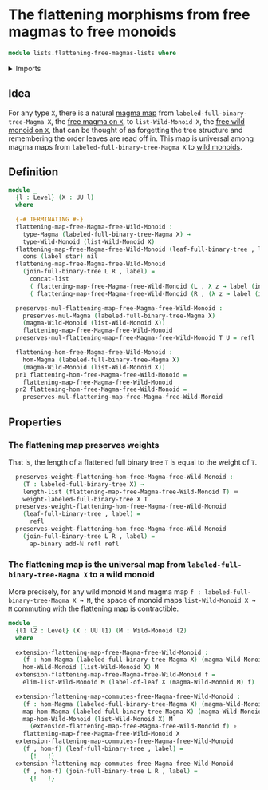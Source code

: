 # The flattening morphisms from free magmas to free monoids

```agda
module lists.flattening-free-magmas-lists where
```

<details><summary>Imports</summary>

```agda
open import elementary-number-theory.addition-natural-numbers
open import elementary-number-theory.natural-numbers

open import foundation.action-on-identifications-binary-functions
open import foundation.coproduct-types
open import foundation.dependent-pair-types
open import foundation.identity-types
open import foundation.unit-type
open import foundation.universe-levels

open import foundation-core.function-types
open import foundation-core.homotopies

open import lists.concatenation-lists
open import lists.lists
open import lists.universal-property-lists-wild-monoids

open import structured-types.magmas
open import structured-types.morphisms-h-spaces
open import structured-types.morphisms-magmas
open import structured-types.morphisms-wild-monoids
open import structured-types.pointed-maps
open import structured-types.wild-monoids

open import trees.combinator-full-binary-trees
open import trees.free-magmas-on-types
open import trees.full-binary-trees
open import trees.labeled-full-binary-trees
```

</details>

## Idea

For any type `X`, there is a natural
[magma map](structured-types.morphisms-magmas.md) from
`labeled-full-binary-tree-Magma X`, the
[free magma on `X`](trees.free-magmas-on-types.md), to `list-Wild-Monoid X`, the
[free wild monoid on `X`](lists.universal-property-lists-wild-monoids.md), that
can be thought of as forgetting the tree structure and remembering the order
leaves are read off in. This map is universal among magma maps from
`labeled-full-binary-tree-Magma X` to
[wild monoids](structured-types.wild-monoids.md).

## Definition

```agda
module _
  {l : Level} (X : UU l)
  where

  {-# TERMINATING #-}
  flattening-map-free-Magma-free-Wild-Monoid :
    type-Magma (labeled-full-binary-tree-Magma X) →
    type-Wild-Monoid (list-Wild-Monoid X)
  flattening-map-free-Magma-free-Wild-Monoid (leaf-full-binary-tree , label) =
    cons (label star) nil
  flattening-map-free-Magma-free-Wild-Monoid
    (join-full-binary-tree L R , label) =
      concat-list
      ( flattening-map-free-Magma-free-Wild-Monoid (L , λ z → label (inl z)))
      ( flattening-map-free-Magma-free-Wild-Monoid (R , (λ z → label (inr z))))

  preserves-mul-flattening-map-free-Magma-free-Wild-Monoid :
    preserves-mul-Magma (labeled-full-binary-tree-Magma X)
    (magma-Wild-Monoid (list-Wild-Monoid X))
    flattening-map-free-Magma-free-Wild-Monoid
  preserves-mul-flattening-map-free-Magma-free-Wild-Monoid T U = refl

  flattening-hom-free-Magma-free-Wild-Monoid :
    hom-Magma (labeled-full-binary-tree-Magma X)
    (magma-Wild-Monoid (list-Wild-Monoid X))
  pr1 flattening-hom-free-Magma-free-Wild-Monoid =
    flattening-map-free-Magma-free-Wild-Monoid
  pr2 flattening-hom-free-Magma-free-Wild-Monoid =
    preserves-mul-flattening-map-free-Magma-free-Wild-Monoid
```

## Properties

### The flattening map preserves weights

That is, the length of a flattened full binary tree `T` is equal to the weight
of `T`.

```agda
  preserves-weight-flattening-hom-free-Magma-free-Wild-Monoid :
    (T : labeled-full-binary-tree X) →
    length-list (flattening-map-free-Magma-free-Wild-Monoid T) ＝
    weight-labeled-full-binary-tree X T
  preserves-weight-flattening-hom-free-Magma-free-Wild-Monoid
    (leaf-full-binary-tree , label) =
      refl
  preserves-weight-flattening-hom-free-Magma-free-Wild-Monoid
    (join-full-binary-tree L R , label) =
      ap-binary add-ℕ refl refl
```

### The flattening map is the universal map from `labeled-full-binary-tree-Magma X` to a wild monoid

More precisely, for any wild monoid `M` and magma map
`f : labeled-full-binary-tree-Magma X → M`, the space of monoid maps
`list-Wild-Monoid X → M` commuting with the flattening map is contractible.

```agda
module _
  {l1 l2 : Level} (X : UU l1) (M : Wild-Monoid l2)
  where

  extension-flattening-map-free-Magma-free-Wild-Monoid :
    (f : hom-Magma (labeled-full-binary-tree-Magma X) (magma-Wild-Monoid M)) →
    hom-Wild-Monoid (list-Wild-Monoid X) M
  extension-flattening-map-free-Magma-free-Wild-Monoid f =
    elim-list-Wild-Monoid M (label-of-leaf X (magma-Wild-Monoid M) f)

  extension-flattening-map-commutes-free-Magma-free-Wild-Monoid :
    (f : hom-Magma (labeled-full-binary-tree-Magma X) (magma-Wild-Monoid M)) →
    map-hom-Magma (labeled-full-binary-tree-Magma X) (magma-Wild-Monoid M) f ~
    map-hom-Wild-Monoid (list-Wild-Monoid X) M
      (extension-flattening-map-free-Magma-free-Wild-Monoid f) ∘
    flattening-map-free-Magma-free-Wild-Monoid X
  extension-flattening-map-commutes-free-Magma-free-Wild-Monoid
    (f , hom-f) (leaf-full-binary-tree , label) =
      {!   !}
  extension-flattening-map-commutes-free-Magma-free-Wild-Monoid
    (f , hom-f) (join-full-binary-tree L R , label) =
      {!   !}
```
